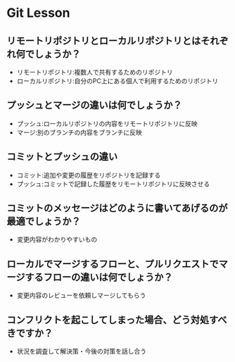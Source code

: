 # Git Lesson

## リモートリポジトリとローカルリポジトリとはそれぞれ何でしょうか？
- リモートリポジトリ:複数人で共有するためのリポジトリ
- ローカルリポジトリ:自分のPC上にある個人で利用するためのリポジトリ


## プッシュとマージの違いは何でしょうか？
- プッシュ:ローカルリポジトリの内容をリモートリポジトリに反映
- マージ:別のブランチの内容をブランチに反映


## コミットとプッシュの違い
- コミット:追加や変更の履歴をリポジトリを記録する
- プッシュ:コミットで記録した履歴をリモートリポジトリに反映させる


## コミットのメッセージはどのように書いてあげるのが最適でしょうか？
-  変更内容がわかりやすいもの


## ローカルでマージするフローと、プルリクエストでマージするフローの違いは何でしょうか？
- 変更内容のレビューを依頼しマージしてもらう


## コンフリクトを起こしてしまった場合、どう対処すべきですか？
- 状況を調査して解決策・今後の対策を話し合う